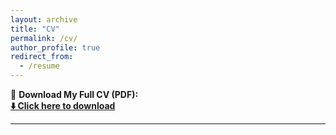 ```yaml
---
layout: archive
title: "CV"
permalink: /cv/
author_profile: true
redirect_from:
  - /resume
---
```



📄 **Download My Full CV (PDF):**  
[**⬇️ Click here to download**](/files/Preeti_Verma_CV.pdf)

---